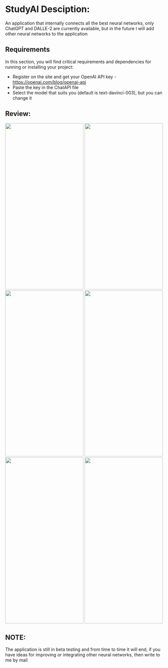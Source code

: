 # StudyAI Desciption: 
An application that internally connects all the best neural networks, only ChatGPT and DALLE-2 are currently available, but in the future I will add other neural networks to the application

## Requirements

In this section, you will find critical requirements and dependencies for running or installing your project:
- Register on the site and get your OpenAI API key - https://openai.com/blog/openai-api
- Paste the key in the ChatAPI file
- Select the model that suits you (default is text-davinci-003), but you can change it

## Review:

<img src="https://user-images.githubusercontent.com/83715610/222335095-07c4e968-8975-4723-9c21-4588b151d854.png" width="250" height="530"> <img src="https://user-images.githubusercontent.com/83715610/222335109-079c6ea3-7193-44a0-b95d-611283b88746.png" width="250" height="530"> <img src="https://user-images.githubusercontent.com/83715610/222335122-dc684204-ae04-4d26-8291-461f61065755.png" width="250" height="530"> <img src="https://user-images.githubusercontent.com/83715610/222335132-ccc0c586-362a-485e-a69a-4ee1e94c0b1b.png" width="250" height="530"> <img src="https://user-images.githubusercontent.com/83715610/222335141-5ea4a95b-0133-4d39-b8e0-94e276ae9448.png" width="250" height="530"> <img src="https://user-images.githubusercontent.com/83715610/222335153-2305a468-d992-4c56-92e3-8e8ebb329536.png" width="250" height="530">

## NOTE:

The application is still in beta testing and from time to time it will end, if you have ideas for improving or integrating other neural networks, then write to me by mail
